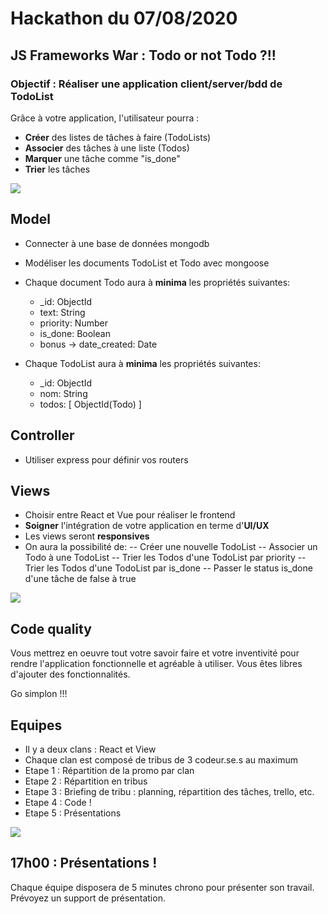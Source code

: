 # Hackathon du 07/08/2020

## JS Frameworks War : Todo or not Todo ?!!

### Objectif : Réaliser une application client/server/bdd de TodoList


Grâce à votre application, l'utilisateur pourra :

- **Créer** des listes de tâches à faire (TodoLists)
- **Associer** des tâches à une liste (Todos)
- **Marquer** une tâche comme "is_done"
- **Trier** les tâches


![](https://i.giphy.com/B7o99rIuystY4.gif)
  
  
  

## Model

- Connecter à une base de données mongodb
- Modéliser les documents TodoList et Todo avec mongoose

- Chaque document Todo aura à **minima** les propriétés suivantes:

  - _id: ObjectId
  - text: String
  - priority: Number
  - is_done: Boolean
  - bonus -> date_created: Date

- Chaque TodoList aura à **minima** les propriétés suivantes:
  - _id: ObjectId
  - nom: String
  - todos: [ ObjectId(Todo) ]


## Controller

- Utiliser express pour définir vos routers

## Views

- Choisir entre React et Vue pour réaliser le frontend
- **Soigner** l'intégration de votre application en terme d'**UI/UX**
- Les views seront **responsives**
- On aura la possibilité de:
  -- Créer une nouvelle TodoList
  -- Associer un Todo à une TodoList
  -- Trier les Todos d'une TodoList par priority
  -- Trier les Todos d'une TodoList par is_done
  -- Passer le status is_done d'une tâche de false à true


![](https://i.giphy.com/VhWVAa7rUtT3xKX6Cd.gif)

## Code quality

Vous mettrez en oeuvre tout votre savoir faire et votre inventivité pour rendre l'application
fonctionnelle et agréable à utiliser. Vous êtes libres d'ajouter des fonctionnalités.

Go simplon !!!


## Equipes

- Il y a deux clans : React et View
- Chaque clan est composé de tribus de 3 codeur.se.s au maximum
- Etape 1 : Répartition de la promo par clan
- Etape 2 : Répartition en tribus
- Etape 3 : Briefing de tribu : planning, répartition des tâches, trello, etc.
- Etape 4 : Code !
- Etape 5 : Présentations

![](https://i.giphy.com/13HgwGsXF0aiGY.gif)


## 17h00 : Présentations !

Chaque équipe disposera de 5 minutes chrono pour présenter son travail. Prévoyez un support de présentation.
